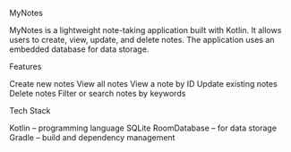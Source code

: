 MyNotes

MyNotes is a lightweight note-taking application built with Kotlin. It allows users to create, view, update, and delete notes. The application uses an embedded database for data storage.

Features

Create new notes
View all notes
View a note by ID
Update existing notes
Delete notes
Filter or search notes by keywords

Tech Stack

Kotlin – programming language
SQLite RoomDatabase – for data storage
Gradle – build and dependency management
